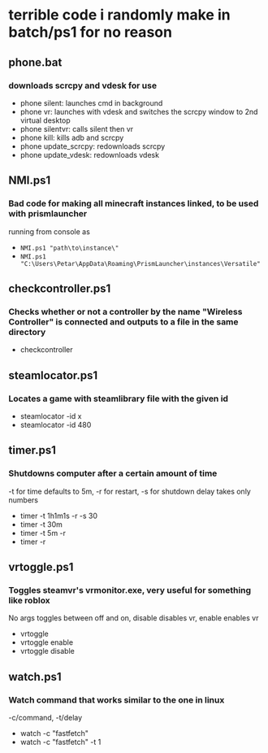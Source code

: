 # terrible code i randomly make in batch/ps1 for no reason

## phone.bat
### downloads scrcpy and vdesk for use
- phone silent: launches cmd in background
- phone vr: launches with vdesk and switches the scrcpy window to 2nd virtual desktop
- phone silentvr: calls silent then vr
- phone kill: kills adb and scrcpy
- phone update_scrcpy: redownloads scrcpy
- phone update_vdesk: redownloads vdesk

## NMI.ps1
### Bad code for making all minecraft instances linked, to be used with prismlauncher
running from console as 
 - `NMI.ps1 "path\to\instance\"`
 - `NMI.ps1 "C:\Users\Petar\AppData\Roaming\PrismLauncher\instances\Versatile"`

## checkcontroller.ps1
### Checks whether or not a controller by the name "Wireless Controller" is connected and outputs to a file in the same directory
- checkcontroller

## steamlocator.ps1
### Locates a game with steamlibrary file with the given id
- steamlocator -id x
- steamlocator -id 480

## timer.ps1
### Shutdowns computer after a certain amount of time
-t for time defaults to 5m, -r for restart, -s for shutdown delay takes only numbers
- timer -t 1h1m1s -r -s 30
- timer -t 30m
- timer -t 5m -r
- timer -r

## vrtoggle.ps1
### Toggles steamvr's vrmonitor.exe, very useful for something like roblox
No args toggles between off and on, disable disables vr, enable enables vr
- vrtoggle
- vrtoggle enable
- vrtoggle disable

## watch.ps1
### Watch command that works similar to the one in linux
-c/command, -t/delay
- watch -c "fastfetch"
- watch -c "fastfetch" -t 1
